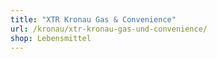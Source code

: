 ```yaml
---
title: "XTR Kronau Gas & Convenience"
url: /kronau/xtr-kronau-gas-und-convenience/
shop: Lebensmittel
---
```

